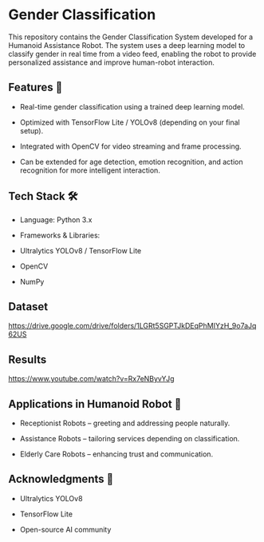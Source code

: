 # Gender Classification
This repository contains the Gender Classification System developed for a Humanoid Assistance Robot. The system uses a deep learning model to classify gender in real time from a video feed, enabling the robot to provide personalized assistance and improve human-robot interaction.

## Features 🚀

* Real-time gender classification using a trained deep learning model.

* Optimized with TensorFlow Lite / YOLOv8 (depending on your final setup).

* Integrated with OpenCV for video streaming and frame processing.

* Can be extended for age detection, emotion recognition, and action recognition for more intelligent interaction.

## Tech Stack 🛠️

* Language: Python 3.x

* Frameworks & Libraries:

* Ultralytics YOLOv8 / TensorFlow Lite

* OpenCV

* NumPy

## Dataset

https://drive.google.com/drive/folders/1LGRt5SGPTJkDEqPhMIYzH_9o7aJq62US

## Results

https://www.youtube.com/watch?v=Rx7eNByvYJg

## Applications in Humanoid Robot 🤖

* Receptionist Robots – greeting and addressing people naturally.

* Assistance Robots – tailoring services depending on classification.

* Elderly Care Robots – enhancing trust and communication.

## Acknowledgments 🙌

* Ultralytics YOLOv8

* TensorFlow Lite

* Open-source AI community
